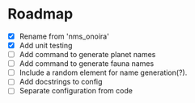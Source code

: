 # Roadmap

- [x] Rename from 'nms_onoira'
- [x] Add unit testing
- [ ] Add command to generate planet names
- [ ] Add command to generate fauna names
- [ ] Include a random element for name generation(?).
- [ ] Add docstrings to config
- [ ] Separate configuration from code
